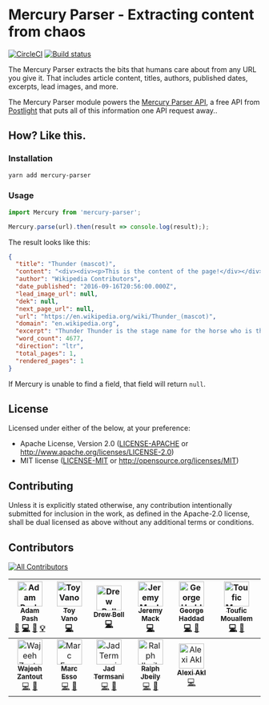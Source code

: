# Mercury Parser - Extracting content from chaos

[![CircleCI](https://circleci.com/gh/postlight/mercury-parser.svg?style=svg&circle-token=3026c2b527d3767750e767872d08991aeb4f8f10)](https://circleci.com/gh/postlight/mercury-parser) [![Build status](https://ci.appveyor.com/api/projects/status/bxwqp6mn8ijycqh4?svg=true)](https://ci.appveyor.com/project/adampash/mercury-parser)

The Mercury Parser extracts the bits that humans care about from any URL you give it. That includes article content, titles, authors, published dates, excerpts, lead images, and more.

The Mercury Parser module powers the [Mercury Parser API](https://mercury.postlight.com/web-parser/), a free API from [Postlight](https://www.postlight.com/) that puts all of this information one API request away..

## How? Like this.

### Installation

```bash
yarn add mercury-parser
```

### Usage

```javascript
import Mercury from 'mercury-parser';

Mercury.parse(url).then(result => console.log(result););
```

The result looks like this:

```json
{
  "title": "Thunder (mascot)",
  "content": "<div><div><p>This is the content of the page!</div></div>",
  "author": "Wikipedia Contributors",
  "date_published": "2016-09-16T20:56:00.000Z",
  "lead_image_url": null,
  "dek": null,
  "next_page_url": null,
  "url": "https://en.wikipedia.org/wiki/Thunder_(mascot)",
  "domain": "en.wikipedia.org",
  "excerpt": "Thunder Thunder is the stage name for the horse who is the official live animal mascot for the Denver Broncos",
  "word_count": 4677,
  "direction": "ltr",
  "total_pages": 1,
  "rendered_pages": 1
}
```

If Mercury is unable to find a field, that field will return `null`.

## License

Licensed under either of the below, at your preference:

- Apache License, Version 2.0
  ([LICENSE-APACHE](LICENSE-APACHE) or http://www.apache.org/licenses/LICENSE-2.0)
- MIT license
  ([LICENSE-MIT](LICENSE-MIT) or http://opensource.org/licenses/MIT)

## Contributing

Unless it is explicitly stated otherwise, any contribution intentionally submitted for inclusion in the work, as defined in the Apache-2.0 license, shall be dual licensed as above without any additional terms or conditions.

## Contributors

[![All Contributors](https://img.shields.io/badge/all_contributors-11-orange.svg?style=flat-square)](#contributors)

<!-- ALL-CONTRIBUTORS-LIST:START - Do not remove or modify this section -->
<!-- prettier-ignore -->
| [<img src="https://avatars.githubusercontent.com/u/64131?v=3" width="50px;" alt="Adam Pash"/><br /><sub><b>Adam Pash</b></sub>](http://adampash.com)<br />[📝](#blog-adampash "Blogposts") [💻](https://github.com/postlight/readability-parser/commits?author=adampash "Code") [📖](https://github.com/postlight/readability-parser/commits?author=adampash "Documentation") [💡](#example-adampash "Examples") | [<img src="https://avatars.githubusercontent.com/u/19412836?v=3" width="50px;" alt="Toy Vano"/><br /><sub><b>Toy Vano</b></sub>](https://github.com/spiffytoy)<br />[💻](https://github.com/postlight/readability-parser/commits?author=spiffytoy "Code") | [<img src="https://avatars.githubusercontent.com/u/183608?v=3" width="50px;" alt="Drew Bell"/><br /><sub><b>Drew Bell</b></sub>](droob.org)<br />[💻](https://github.com/postlight/readability-parser/commits?author=droob "Code") | [<img src="https://avatars.githubusercontent.com/u/305901?v=3" width="50px;" alt="Jeremy Mack"/><br /><sub><b>Jeremy Mack</b></sub>](https://twitter.com/mutewinter)<br />[💻](https://github.com/postlight/readability-parser/commits?author=mutewinter "Code") | [<img src="https://avatars2.githubusercontent.com/u/3069650?v=4" width="50px;" alt="George Haddad"/><br /><sub><b>George Haddad</b></sub>](https://github.com/george-haddad)<br />[💻](https://github.com/postlight/readability-parser/commits?author=george-haddad "Code") [📖](https://github.com/postlight/readability-parser/commits?author=george-haddad "Documentation") | [<img src="https://avatars3.githubusercontent.com/u/13136721?v=4" width="50px;" alt="Toufic Mouallem"/><br /><sub><b>Toufic Mouallem</b></sub>](https://github.com/toufic-m)<br />[💻](https://github.com/postlight/readability-parser/commits?author=toufic-m "Code") [📖](https://github.com/postlight/readability-parser/commits?author=toufic-m "Documentation") |
| :---: | :---: | :---: | :---: | :---: | :---: |
| [<img src="https://avatars2.githubusercontent.com/u/23698181?v=4" width="50px;" alt="Wajeeh Zantout"/><br /><sub><b>Wajeeh Zantout</b></sub>](https://github.com/WajeehZantout)<br />[💻](https://github.com/postlight/readability-parser/commits?author=WajeehZantout "Code") [📖](https://github.com/postlight/readability-parser/commits?author=WajeehZantout "Documentation") | [<img src="https://avatars1.githubusercontent.com/u/31523264?v=4" width="50px;" alt="Marc Esso"/><br /><sub><b>Marc Esso</b></sub>](https://github.com/e55o)<br />[💻](https://github.com/postlight/readability-parser/commits?author=e55o "Code") [📖](https://github.com/postlight/readability-parser/commits?author=e55o "Documentation") | [<img src="https://avatars0.githubusercontent.com/u/32297675?v=4" width="50px;" alt="Jad Termsani"/><br /><sub><b>Jad Termsani</b></sub>](https://github.com/JadTermsani)<br />[💻](https://github.com/postlight/readability-parser/commits?author=JadTermsani "Code") [📖](https://github.com/postlight/readability-parser/commits?author=JadTermsani "Documentation") | [<img src="https://avatars2.githubusercontent.com/u/31958255?v=4" width="50px;" alt="Ralph Jbeily"/><br /><sub><b>Ralph Jbeily</b></sub>](https://github.com/RalphJbeily)<br />[💻](https://github.com/postlight/readability-parser/commits?author=RalphJbeily "Code") [📖](https://github.com/postlight/readability-parser/commits?author=RalphJbeily "Documentation") | [<img src="https://avatars0.githubusercontent.com/u/2188008?v=4" width="50px;" alt="Alexi Akl"/><br /><sub><b>Alexi Akl</b></sub>](https://github.com/alexiakl)<br />[💻](https://github.com/postlight/readability-parser/commits?author=alexiakl "Code") |

<!-- ALL-CONTRIBUTORS-LIST:END -->
